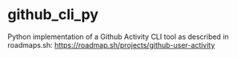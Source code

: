 # github_cli_py
Python implementation of a Github Activity CLI tool as described in roadmaps.sh: https://roadmap.sh/projects/github-user-activity
